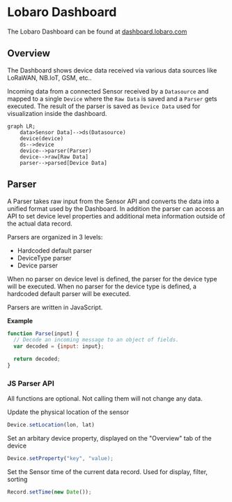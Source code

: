 # Lobaro Dashboard

The Lobaro Dashboard can be found at <a href="https://dashboard.lobaro.com" target="_blank">dashboard.lobaro.com</a>

## Overview

The Dashboard shows device data received via various data sources like LoRaWAN, NB.IoT, GSM, etc..

Incoming data from a connected Sensor received by a `Datasource` and mapped to a single `Device` 
where the `Raw Data` is saved and a `Parser` gets executed. The result of the parser is saved as `Device Data`
used for visualization inside the dashboard.

```mermaid
graph LR;
    data>Sensor Data]-->ds(Datasource)
    device(device)
    ds-->device
    device-->parser(Parser)
    device-->raw[Raw Data]
    parser-->parsed[Device Data]
```



## Parser

A Parser takes raw input from the Sensor API and converts the data into a unified format used by the Dashboard.
In addition the parser can access an API to set device level properties and additional meta information outside of the actual data record.

Parsers are organized in 3 levels:

* Hardcoded default parser
* DeviceType parser
* Device parser

When no parser on device level is defined, the parser for the device type will be executed. When no parser for the device type is defined, a hardcoded default parser will be executed.

Parsers are written in JavaScript.

**Example**

```javascript
function Parse(input) {
  // Decode an incoming message to an object of fields.
  var decoded = {input: input};

  return decoded;
}
```

### JS Parser API

All functions are optional. Not calling them will not change any data.

Update the physical location of the sensor
```javascript
Device.setLocation(lon, lat)
```

Set an arbitary device property, displayed on the "Overview" tab of the device
```javascript
Device.setProperty("key", "value);
```

Set the Sensor time of the current data record. Used for display, filter, sorting
```javascript
Record.setTime(new Date());
```


